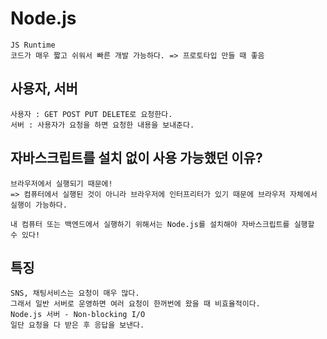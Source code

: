 # Node.js

```
JS Runtime
코드가 매우 짧고 쉬워서 빠른 개발 가능하다. => 프로토타입 만들 때 좋음
```

## 사용자, 서버

```
사용자 : GET POST PUT DELETE로 요청한다.
서버 : 사용자가 요청을 하면 요청한 내용을 보내준다.
```

## 자바스크립트를 설치 없이 사용 가능했던 이유?

```
브라우저에서 실행되기 때문에!
=> 컴퓨터에서 실행된 것이 아니라 브라우저에 인터프리터가 있기 때문에 브라우저 자체에서 실행이 가능하다.

내 컴퓨터 또는 백엔드에서 실행하기 위해서는 Node.js를 설치해야 자바스크립트를 실행할 수 있다!
```

## 특징

```
SNS, 채팅서비스는 요청이 매우 많다.
그래서 일반 서버로 운영하면 여러 요청이 한꺼번에 왔을 때 비효율적이다.
Node.js 서버 - Non-blocking I/O
일단 요청을 다 받은 후 응답을 보낸다.
```
